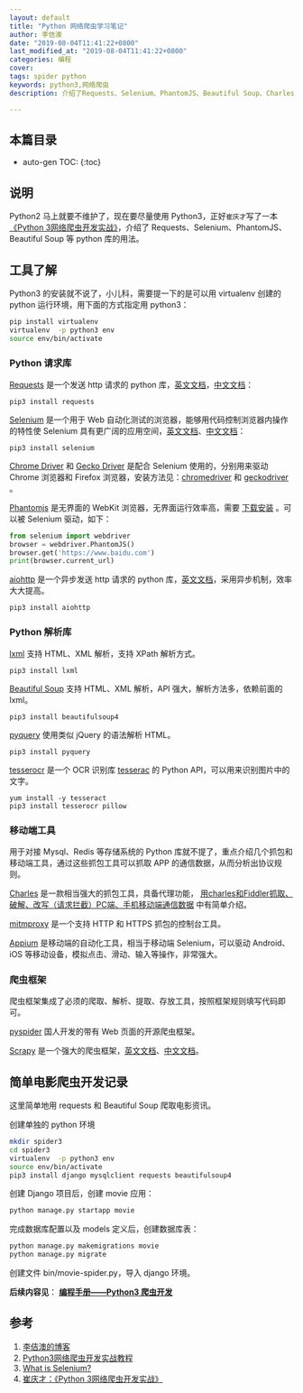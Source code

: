 ```yaml
---
layout: default
title: "Python 网络爬虫学习笔记"
author: 李佶澳
date: "2019-08-04T11:41:22+0800"
last_modified_at: "2019-08-04T11:41:22+0800"
categories: 编程
cover: 
tags: spider python
keywords: python3,网络爬虫
description: 介绍了Requests、Selenium、PhantomJS、Beautiful Soup、Charles、Scrapy等python库或工具的用法

---
```


## 本篇目录

* auto-gen TOC:
{:toc}

## 说明

Python2 马上就要不维护了，现在要尽量使用 Python3，正好`崔庆才`写了一本[《Python 3网络爬虫开发实战》][4]，介绍了 Requests、Selenium、PhantomJS、Beautiful Soup 等 python 库的用法。

## 工具了解

Python3 的安装就不说了，小儿科，需要提一下的是可以用 virtualenv 创建的 python 运行环境，用下面的方式指定用 python3：

```sh
pip install virtualenv
virtualenv  -p python3 env
source env/bin/activate
```

### Python 请求库

[Requests](https://github.com/requests/requests) 是一个发送 http 请求的 python 库，[英文文档](https://2.python-requests.org/en/master/)，[中文文档](http://2.python-requests.org/zh_CN/latest/)：

	pip3 install requests

[Selenium](https://github.com/SeleniumHQ/selenium/tree/master/py) 是一个用于 Web 自动化测试的浏览器，能够用代码控制浏览器内操作的特性使 Selenium 具有更广阔的应用空间，[英文文档](https://selenium-python.readthedocs.io/)、[中文文档](https://selenium-python-zh.readthedocs.io/en/latest/)：

	pip3 install selenium

[Chrome Driver](https://sites.google.com/a/chromium.org/chromedriver) 和 [Gecko Driver](https://github.com/mozilla/geckodriver) 是配合 Selenium 使用的，分别用来驱动 Chrome 浏览器和 Firefox 浏览器，安装方法见：[chromedriver](https://cuiqingcai.com/5135.html) 和 [geckodriver](https://cuiqingcai.com/5153.html) 。

[Phantomjs](http://phantomjs.org) 是无界面的 WebKit 浏览器，无界面运行效率高，需要 [下载安装](https://phantomjs.org/download.html) 。可以被 Selenium 驱动，如下：


```python
from selenium import webdriver
browser = webdriver.PhantomJS()
browser.get('https://www.baidu.com')
print(browser.current_url)
```

[aiohttp](https://github.com/aio-libs/aiohttp) 是一个异步发送 http 请求的 python 库，[英文文档](https://aiohttp.readthedocs.io/en/stable/)，采用异步机制，效率大大提高。

	pip3 install aiohttp

### Python 解析库

[lxml](https://github.com/lxml/lxml) 支持 HTML、XML 解析，支持 XPath 解析方式。

	pip3 install lxml

[Beautiful Soup](https://www.crummy.com/software/BeautifulSoup/bs4/doc) 支持 HTML、XML 解析，API 强大，解析方法多，依赖前面的 lxml。

	pip3 install beautifulsoup4

[pyquery](https://github.com/gawel/pyquery) 使用类似 jQuery 的语法解析 HTML。

	pip3 install pyquery

[tesserocr](https://github.com/sirfz/tesserocr)  是一个 OCR 识别库 [tesserac](https://github.com/tesseract-ocr/tesseract) 的 Python API，可以用来识别图片中的文字。

	yum install -y tesseract
	pip3 install tesserocr pillow

### 移动端工具

用于对接 Mysql、Redis 等存储系统的 Python 库就不提了，重点介绍几个抓包和移动端工具，通过这些抓包工具可以抓取 APP 的通信数据，从而分析出协议规则。

[Charles](https://www.charlesproxy.com) 是一款相当强大的抓包工具，具备代理功能， [用charles和Fiddler抓取、破解、改写（请求拦截）PC端、手机移动端通信数据](https://www.lijiaocn.com/%E6%8A%80%E5%B7%A7/2018/02/05/pkt-capture.html) 中有简单介绍。

[mitmproxy](https://github.com/mitmproxy/mitmproxy) 是一个支持 HTTP 和 HTTPS 抓包的控制台工具。

[Appium](htttps://github.com/appium/appium) 是移动端的自动化工具，相当于移动端 Selenium，可以驱动 Android、iOS 等移动设备，模拟点击、滑动、输入等操作，非常强大。

### 爬虫框架

爬虫框架集成了必须的爬取、解析、提取、存放工具，按照框架规则填写代码即可。

[pyspider](https://github.com/binux/pyspider) 国人开发的带有 Web 页面的开源爬虫框架。

[Scrapy](https://github.com/scrapy/scrapy) 是一个强大的爬虫框架，[英文文档](https://docs.scrapy.org/en/master/intro/overview.html)、[中文文档](https://scrapy-chs.readthedocs.io/zh_CN/0.24/intro/overview.html0)。

## 简单电影爬虫开发记录

这里简单地用 requests 和 Beautiful Soup 爬取电影资讯。

创建单独的 python 环境

```sh
mkdir spider3
cd spider3
virtualenv  -p python3 env
source env/bin/activate
pip3 install django mysqlclient requests beautifulsoup4
```

创建 Django 项目后，创建 movie 应用：

```sh
python manage.py startapp movie
```

完成数据库配置以及 models 定义后，创建数据库表：

```sh
python manage.py makemigrations movie
python manage.py migrate
```

创建文件 bin/movie-spider.py，导入 django 环境。

**后续内容见**： **[编程手册——Python3 爬虫开发](https://www.lijiaocn.com/prog/py3spider/)**

## 参考

1. [李佶澳的博客][1]
2. [Python3网络爬虫开发实战教程][2]
3. [What is Selenium?][3]
4. [崔庆才：《Python 3网络爬虫开发实战》][4]

[1]: https://www.lijiaocn.com "李佶澳的博客"
[2]: https://cuiqingcai.com/5052.html "Python3网络爬虫开发实战教程"
[3]: https://www.seleniumhq.org/ "What is Selenium?"
[4]: https://union-click.jd.com/jdc?e=&p=AyIGZRtYFAcXBFIZWR0yEgRXGVkRBxM3EUQDS10iXhBeGlcJDBkNXg9JHU4YDk5ER1xOGRNLGEEcVV8BXURFUFdfC0RVU1JRUy1OVxUBEAVXH14UMlYDHU8Sd19AYigcI0NLSQEKezN3QmILWStaJQITBlQbWRUHEwJlK1sSMkBpja3tzaejG4Gx1MCKhTdUK1sRBRcOXR1dHQsQAlYrXBULIkUQXw5dbFdZA08eTFZRN2UrWCUyIgdlGGtXbBpVBk4JHAARDgBMDhALRQMGGA4RCkIDVkxYRwEQU1dJaxcDEwNc "崔庆才：《Python 3网络爬虫开发实战 》"
